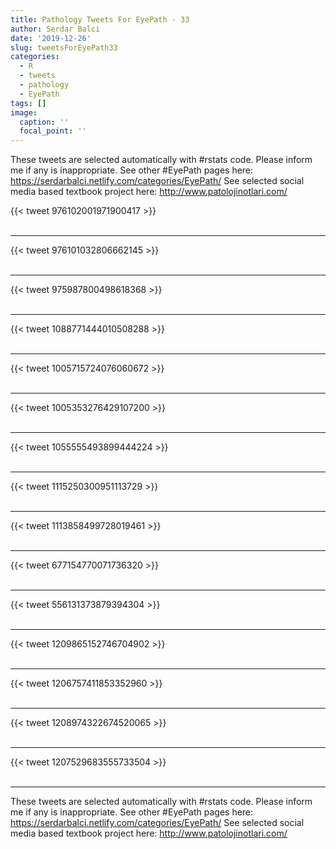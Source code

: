 ```yaml
---
title: Pathology Tweets For EyePath - 33
author: Serdar Balci
date: '2019-12-26'
slug: tweetsForEyePath33
categories:
  - R
  - tweets
  - pathology
  - EyePath
tags: []
image:
  caption: ''
  focal_point: ''
---
```



These tweets are selected automatically with #rstats code. Please inform me if any is inappropriate.
See other #EyePath pages here: https://serdarbalci.netlify.com/categories/EyePath/ 
See selected social media based textbook project here: http://www.patolojinotlari.com/

{{< tweet 976102001971900417 >}}
<br>
<br>
<hr>
{{< tweet 976101032806662145 >}}
<br>
<br>
<hr>
{{< tweet 975987800498618368 >}}
<br>
<br>
<hr>
{{< tweet 1088771444010508288 >}}
<br>
<br>
<hr>
{{< tweet 1005715724076060672 >}}
<br>
<br>
<hr>
{{< tweet 1005353276429107200 >}}
<br>
<br>
<hr>
{{< tweet 1055555493899444224 >}}
<br>
<br>
<hr>
{{< tweet 1115250300951113729 >}}
<br>
<br>
<hr>
{{< tweet 1113858499728019461 >}}
<br>
<br>
<hr>
{{< tweet 677154770071736320 >}}
<br>
<br>
<hr>
{{< tweet 556131373879394304 >}}
<br>
<br>
<hr>
{{< tweet 1209865152746704902 >}}
<br>
<br>
<hr>
{{< tweet 1206757411853352960 >}}
<br>
<br>
<hr>
{{< tweet 1208974322674520065 >}}
<br>
<br>
<hr>
{{< tweet 1207529683555733504 >}}
<br>
<br>
<hr>


These tweets are selected automatically with #rstats code. Please inform me if any is inappropriate.
See other #EyePath pages here: https://serdarbalci.netlify.com/categories/EyePath/ 
See selected social media based textbook project here: http://www.patolojinotlari.com/
